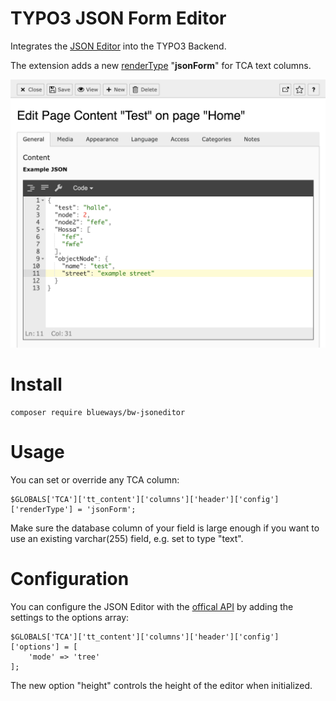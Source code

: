 # TYPO3 JSON Form Editor

Integrates the [JSON Editor](https://github.com/josdejong/jsoneditor) into the TYPO3 Backend. 

The extension adds a new [renderType](https://docs.typo3.org/typo3cms/TCAReference/ColumnsConfig/Type/Text.html#properties-rendertype-default) "**jsonForm**" for TCA text columns.

![Screenshot](Documentation/Images/Screenshot.png)

# Install

```
composer require blueways/bw-jsoneditor
``` 

# Usage

 You can set or override any TCA column:
 
```
$GLOBALS['TCA']['tt_content']['columns']['header']['config']['renderType'] = 'jsonForm';
```

Make sure the database column of your field is large enough if you want to use an existing varchar(255) field, e.g. set to type "text".

# Configuration

You can configure the JSON Editor with the [offical API](https://github.com/josdejong/jsoneditor/blob/master/docs/api.md) by adding the settings to the options array:

```
$GLOBALS['TCA']['tt_content']['columns']['header']['config']['options'] = [
    'mode' => 'tree'
];
```

The new option "height" controls the height of the editor when initialized. 
